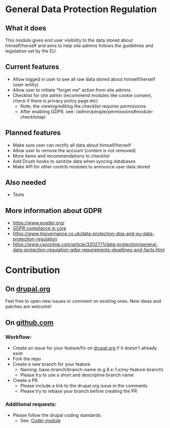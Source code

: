 # General Data Protection Regulation
## What it does
This module gives end user visibility to the data stored about himself/herself and aims to help site admins follows the guidelines and legislation set by the EU.

## Current features
* Allow logged in user to see all raw data stored about himself/herself (user entity)
* Allow user to initiate “forget me” action from site admins
* Checklist for site admin (recommend modules like cookie consent, check if there is privacy policy page etc)
    * Note, the viewing/editing the checklist requires permissions.
    * After enabling GDPR, see: /admin/people/permissions#module-checklistapi

## Planned features
* Make sure user can rectify all data about himself/herself
* Allow user to remove the account (content is not removed)
* More items and recommendations to checklist
* Add Drush hooks to sanitize data when syncing databases
* Make API for other contrib modules to announce user data stored

## Also needed
* Tests

## More information about GDPR
* https://www.eugdpr.org/
* [GDPR compliance in core](https://www.drupal.org/project/drupal/issues/2848974)
* https://www.itgovernance.co.uk/data-protection-dpa-and-eu-data-protection-regulation
* https://www.csoonline.com/article/3202771/data-protection/general-data-protection-regulation-gdpr-requirements-deadlines-and-facts.html

# Contribution
## On [drupal.org](https://www.drupal.org/project/gdpr)
Feel free to open new issues or comment on existing ones. New ideas and patches are welcome!

## On [github.com](https://github.com/brainsum/gdpr)
### Workflow:

* Create an issue for your feature/fix on [drupal.org](https://www.drupal.org/project/gdpr) if it doesn't already exist
* Fork the repo
* Create a new branch for your feature
    * Naming: base-branch/branch-name (e.g 8.x-1.x/my-feature-branch)
    * Please try to use a short and descriptive branch name
* Create a PR
    * Please include a link to the drupal.org issue in the comments
    * Please try to rebase your branch before creating the PR

### Additional requests:
* Please follow the drupal coding standards
    * See: [Coder module](https://www.drupal.org/project/coder)
